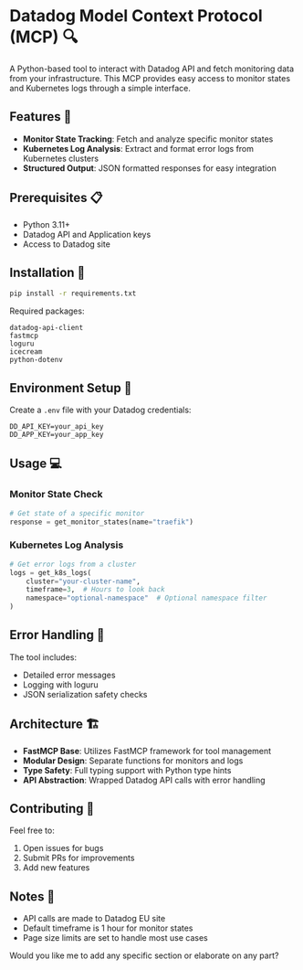 # Datadog Model Context Protocol (MCP) 🔍

A Python-based tool to interact with Datadog API and fetch monitoring data from your infrastructure. This MCP provides easy access to monitor states and Kubernetes logs through a simple interface.

## Features 🌟

- **Monitor State Tracking**: Fetch and analyze specific monitor states
- **Kubernetes Log Analysis**: Extract and format error logs from Kubernetes clusters
- **Structured Output**: JSON formatted responses for easy integration

## Prerequisites 📋

- Python 3.11+
- Datadog API and Application keys
- Access to Datadog  site

## Installation 🔧

```bash
pip install -r requirements.txt
```

Required packages:

```text
datadog-api-client
fastmcp
loguru
icecream
python-dotenv

```

## Environment Setup 🔑

Create a `.env` file with your Datadog credentials:

```env
DD_API_KEY=your_api_key
DD_APP_KEY=your_app_key
```

## Usage 💻

### Monitor State Check

```python
# Get state of a specific monitor
response = get_monitor_states(name="traefik")
```

### Kubernetes Log Analysis

```python
# Get error logs from a cluster
logs = get_k8s_logs(
    cluster="your-cluster-name",
    timeframe=3,  # Hours to look back
    namespace="optional-namespace"  # Optional namespace filter
)
```

## Error Handling 🚨

The tool includes:

- Detailed error messages
- Logging with loguru
- JSON serialization safety checks

## Architecture 🏗

- **FastMCP Base**: Utilizes FastMCP framework for tool management
- **Modular Design**: Separate functions for monitors and logs
- **Type Safety**: Full typing support with Python type hints
- **API Abstraction**: Wrapped Datadog API calls with error handling

## Contributing 🤝

Feel free to:

1. Open issues for bugs
2. Submit PRs for improvements
3. Add new features

## Notes 📝

- API calls are made to Datadog EU site
- Default timeframe is 1 hour for monitor states
- Page size limits are set to handle most use cases

Would you like me to add any specific section or elaborate on any part?